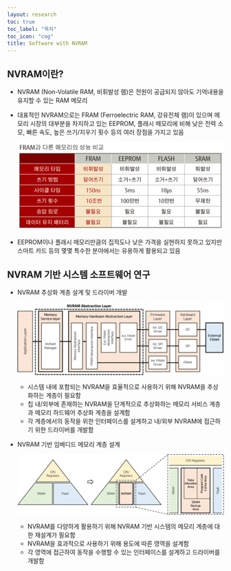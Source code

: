 ```yaml
---
layout: research
toc: true
toc_label: "목차"
toc_icon: "cog"
title: Software with NVRAM
---
```




## NVRAM이란?

- NVRAM (Non-Volatile RAM, 비휘발성 램)은 전원이 공급되지 않아도 기억내용을 유지할 수 있는 RAM 메모리

- 대표적인 NVRAM으로는 FRAM (Ferroelectric RAM, 강유전체 램)이 있으며 메모리 시장의 대부분을 차지하고 있는 EEPROM, 플래시 메모리에 비해 낮은 전력 소모, 빠른 속도, 높은 쓰기/지우기 횟수 등의 여러 장점을 가지고 있음

  ![fram_spec](/assets/img/nvram/fram_spec.png)

- EEPROM이나 플래시 메모리만큼의 집적도나 낮은 가격을 실현하지 못하고 있지만 스마트 카드 등의 몇몇 특수한 분야에서는 유용하게 활용되고 있음





## NVRAM 기반 시스템 소프트웨어 연구

- NVRAM 추상화 계층 설계 및 드라이버 개발

  ![nvram_abstraction_layer](/assets/img/nvram/nvram_abstraction_layer.png)

  - 시스템 내에 포함되는 NVRAM을 효율적으로 사용하기 위해 NVRAM을 추상화하는 계층이 필요함
  - 칩 내/외부에 존재하는 NVRAM을 단계적으로 추상화하는 메모리 서비스 계층과 메모리 하드웨어 추상화 계층을 설계함
  - 각 계층에서의 동작을 위한 인터페이스를 설계하고 내/외부 NVRAM에 접근하기 위한 드라이버를 개발함

 

- NVRAM 기반 임베디드 메모리 계층 설계

  ![nvram_memory_hierarchy](/assets/img/nvram/nvram_memory_hierarchy.png)

  - NVRAM를 다양하게 활용하기 위해 NVRAM 기반 시스템의 메모리 계층에 대한 재설계가 필요함
  - NVRAM을 효과적으로 사용하기 위해 용도에 따른 영역을 설계함
  - 각 영역에 접근하여 동작을 수행할 수 있는 인터페이스를 설계하고 드라이버를 개발함


